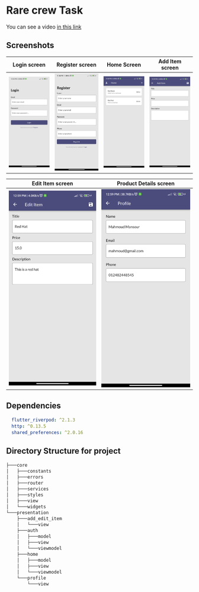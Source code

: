# **Rare crew Task**

You can see a video [in this link](https://youtu.be/24zXqYlQ6FQ)

## Screenshots

  Login screen                 |   Register screen        |  Home Screen | Add Item screen 
:-------------------------:|:-------------------------:|:-------------------------:|:-------------------------:
![](https://github.com/MOHAB28/rarecrew-task/blob/master/screenshots/login_view.jpg?raw=true)|![](https://github.com/MOHAB28/rarecrew-task/blob/master/screenshots/register_view.jpg?raw=true)|![](https://github.com/MOHAB28/rarecrew-task/blob/master/screenshots/home_view.jpg?raw=true)|![](https://github.com/MOHAB28/rarecrew-task/blob/master/screenshots/add_item_view.jpg?raw=true)

  Edit Item screen                 |   Product Details screen       
:-------------------------:|:-------------------------:
![](https://github.com/MOHAB28/rarecrew-task/blob/master/screenshots/edit_item_view.jpg?raw=true)|![](https://github.com/MOHAB28/rarecrew-task/blob/master/screenshots/profile_view.jpg?raw=true)


## Dependencies
```yaml
  flutter_riverpod: ^2.1.3
  http: ^0.13.5
  shared_preferences: ^2.0.16
```

## Directory Structure for project

```
├───core
│   ├───constants
│   ├───errors
│   ├───router
│   ├───services
│   ├───styles
│   ├───view
│   └───widgets
└───presentation
    ├───add_edit_item
    │   └───view
    ├───auth
    │   ├───model
    │   ├───view
    │   └───viewmodel
    ├───home
    │   ├───model
    │   ├───view
    │   └───viewmodel
    └───profile
        └───view
```